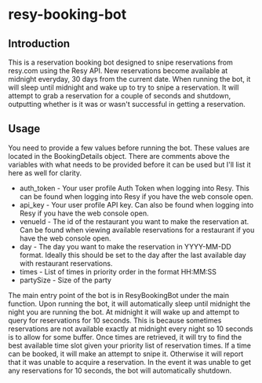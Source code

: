 # resy-booking-bot
## Introduction
This is a reservation booking bot designed to snipe reservations from resy.com using the Resy API.  New
reservations become available at midnight everyday, 30 days from the current date.  When running the bot, it will sleep
until midnight and wake up to try to snipe a reservation.  It will attempt to grab a reservation for a couple of seconds
and shutdown, outputting whether is it was or wasn't successful in getting a reservation.

## Usage
You need to provide a few values before running the bot.  These values are located in the BookingDetails object.
There are comments above the variables with what needs to be provided before it can be used but I'll list it here as
well for clarity.
* auth_token - Your user profile Auth Token when logging into Resy.  This can be found when logging into Resy if you
have the web console open.
* api_key - Your user profile API key.  Can also be found when logging into Resy if you have the web console open.
* venueId - The id of the restaurant you want to make the reservation at.  Can be found when viewing available
reservations for a restaurant if you have the web console open.
* day - The day you want to make the reservation in YYYY-MM-DD format.  Ideally this should be set to the day after
the last available day with restaurant reservations.
* times - List of times in priority order in the format HH:MM:SS
* partySize - Size of the party

The main entry point of the bot is in ResyBookingBot under the main function.  Upon running the bot, it will
automatically sleep until midnight the night you are running the bot.  At midnight it will wake up and attempt to query
for reservations for 10 seconds.  This is because sometimes reservations are not available exactly at midnight every
night so 10 seconds is to allow for some buffer.  Once times are retrieved, it will try to find the best available time
slot given your priority list of reservation times.  If a time can be booked, it will make an attempt to snipe it.
Otherwise it will report that it was unable to acquire a reservation.  In the event it was unable to get any
reservations for 10 seconds, the bot will automatically shutdown.